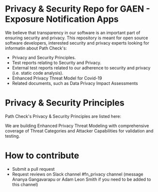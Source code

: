 # Privacy & Security Repo for GAEN - Exposure Notification Apps 

We believe that transparency in our software is an important part of ensuring security and privacy. This repository is meant for open source software developers, interested security and privacy experts looking for informatin about Path Check's:

* Privacy and Security Principles.  
* Test reports relating to Security and Privacy.
* External test reports related to our adherence to security and privacy (i.e. static code analysis).
* Enhanced Privacy Threat Model for Covid-19
* Related documents, such as Data Privacy Impact Assessments

# Privacy & Security Principles

Path Check's Privacy & Security Principles are listed here: 

We are building Enhanced Privacy Threat Modeling with comprehensive coverage of Threat Categories and Attacker Capabilities for validation and testing. 

# How to contribute
* Submit a pull request
* Request reviews on Slack channel #fn_privacy channel (message Ananya Gangavarapu or Adam Leon Smith if you need to be added to this channel)

